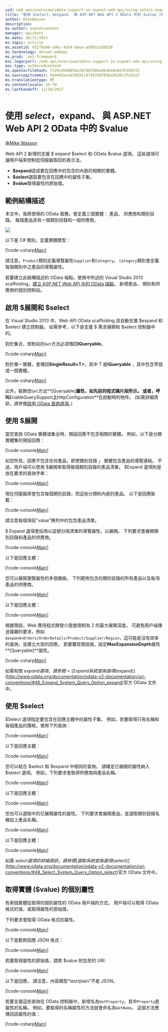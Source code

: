 ```yaml
---
uid: web-api/overview/odata-support-in-aspnet-web-api/using-select-expand-and-value
title: "使用 $select，$expand、 與 ASP.NET Web API 2 OData 中的 $value |Microsoft 文件"
author: MikeWasson
description: 
ms.author: aspnetcontent
manager: wpickett
ms.date: 10/11/2013
ms.topic: article
ms.assetid: 43279a80-a96c-4564-b6ea-ad992a2d6828
ms.technology: dotnet-webapi
ms.prod: .net-framework
msc.legacyurl: /web-api/overview/odata-support-in-aspnet-web-api/using-select-expand-and-value
msc.type: authoredcontent
ms.openlocfilehash: f229cdbd8850a787dd3585e0640e8e66f6109331
ms.sourcegitcommit: 9a9483aceb34591c97451997036a9120c3fe2baf
ms.translationtype: MT
ms.contentlocale: zh-TW
ms.lasthandoff: 11/10/2017
---
```

<a name="using-select-expand-and-value-in-aspnet-web-api-2-odata"></a>使用 $select，$expand、 與 ASP.NET Web API 2 OData 中的 $value
====================
由[Mike Wasson](https://github.com/MikeWasson)

Web API 2 新增的支援 $ expand $select 和 OData $value 選項。 這些選項可讓用戶端來控制從伺服器取回的表示法。

- **$expand**造成要在回應中的包含的內嵌的相關的實體。
- **$select**選取要包含在回應中的屬性子集。
- **$value**取得屬性的原始值。

## <a name="example-schema"></a>範例結構描述

本文中，我將使用的 OData 服務，會定義三個實體： 產品、 供應商和類別目錄。 每個產品具有一個類別目錄和一個供應商。

![](using-select-expand-and-value/_static/image1.png)

以下是 C# 類別，定義實體模型：

[!code-csharp[Main](using-select-expand-and-value/samples/sample1.cs)]

請注意，`Product`類別定義導覽屬性`Supplier`和`Category`。 `Category`類別會定義每個類別中之產品的導覽屬性。

若要建立此結構描述的 OData 端點，使用中所述的 Visual Studio 2013 scaffolding，[建立 ASP.NET Web API 中的 OData 端點](odata-v3/creating-an-odata-endpoint.md)。 新增產品、 類別和供應商的個別控制站。

## <a name="enabling-expand-and-select"></a>啟用 $展開和 $select

在 Visual Studio 2013 中，Web API OData scaffolding 該自動支援 $expand 和 $select 建立控制器。 如需參考，以下是支援 $ 需求展開和 $select 控制器中的。

對於集合，控制站的`Get`方法必須傳回**IQueryable**。

[!code-csharp[Main](using-select-expand-and-value/samples/sample2.cs)]

對於單一實體，會傳回**SingleResult&lt;T&gt;**，其中 T 是**IQueryable** ，其中包含零個或一個實體。

[!code-csharp[Main](using-select-expand-and-value/samples/sample3.cs)]

此外，裝飾您`Get`方法**[Queryable]**屬性，如先前的程式碼片段所示。 或者，呼叫**EnableQuerySupport**上**HttpConfiguration**在啟動時的物件。 (如需詳細資訊，請參閱[啟用 OData 查詢選項](supporting-odata-query-options.md#enable)。)

## <a name="using-expand"></a>使用 $展開

當您查詢 OData 實體或集合時，預設回應不包含相關的實體。 例如，以下是分類實體集的預設回應：

[!code-console[Main](using-select-expand-and-value/samples/sample4.cmd)]

如您所見，回應不包含任何產品，即使類別目錄 」 實體包含產品的導覽連結。 不過，用戶端可以使用 $展開來取得每個類別目錄的產品清單。 $Expand 選項則是放在要求的查詢字串：

[!code-console[Main](using-select-expand-and-value/samples/sample5.cmd)]

現在伺服器將會包含每個類別目錄，而這些分類則內嵌的產品。 以下是回應裝載：

[!code-console[Main](using-select-expand-and-value/samples/sample6.cmd)]

請注意每個項目"value"陣列中的包含產品清單。

$ Expand 選項會採用以逗號分隔清單的導覽屬性，以展開。 下列要求會展開類別目錄和產品的供應商。

[!code-console[Main](using-select-expand-and-value/samples/sample7.cmd)]

以下是回應主體：

[!code-console[Main](using-select-expand-and-value/samples/sample8.cmd)]

您可以展開瀏覽屬性的多個層級。 下列範例包含的類別目錄的所有產品以及每項產品的供應商。

[!code-console[Main](using-select-expand-and-value/samples/sample9.cmd)]

以下是回應主體：

[!code-console[Main](using-select-expand-and-value/samples/sample10.cmd)]

根據預設，Web 應用程式開發介面會限制為 2 的最大展開深度。 可避免用戶端傳送複雜的要求，例如`$expand=Orders/OrderDetails/Product/Supplier/Region`，這可能是沒有效率的查詢，並建立大型的回應。 若要覆寫預設值，設定**MaxExpansionDepth**屬性**[Queryable]**屬性。

[!code-csharp[Main](using-select-expand-and-value/samples/sample11.cs)]

如需有關 $expand 選項，請參閱 < [Expand 系統查詢選項 ($expand)](http://www.odata.org/documentation/odata-v2-documentation/uri-conventions/#46_Expand_System_Query_Option_expand)官方 OData 文件中。

## <a name="using-select"></a>使用 $select

$Select 選項指定要包含在回應主體中的屬性子集。 例如，若要取得只有名稱和每個產品的價格，使用下列查詢：

[!code-console[Main](using-select-expand-and-value/samples/sample12.cmd)]

以下是回應主體：

[!code-console[Main](using-select-expand-and-value/samples/sample13.cmd)]

您可以結合 $select 和 $expand 中相同的查詢。 請確定已展開的屬性納入 $select 選項。 例如，下列要求會取得供應商與產品名稱。

[!code-console[Main](using-select-expand-and-value/samples/sample14.cmd)]

以下是回應主體：

[!code-console[Main](using-select-expand-and-value/samples/sample15.cmd)]

您也可以選取中的已展開屬性的屬性。 下列要求會展開產品，並選取類別目錄名稱加上產品名稱。

[!code-console[Main](using-select-expand-and-value/samples/sample16.cmd)]

以下是回應主體：

[!code-console[Main](using-select-expand-and-value/samples/sample17.cmd)]

如需 $select 選項的詳細資訊，請參閱[選取系統查詢選項 ($select)](http://www.odata.org/documentation/odata-v2-documentation/uri-conventions/#48_Select_System_Query_Option_select)官方 OData 文件中。

## <a name="getting-individual-properties-of-an-entity-value"></a>取得實體 ($value) 的個別屬性

有兩個實體從取得的個別屬性的 OData 用戶端的方式。 用戶端可以取得 OData 格式的值，或取得屬性的原始值。

下列要求會取得 OData 格式的屬性。

[!code-console[Main](using-select-expand-and-value/samples/sample18.cmd)]

以下是範例回應 JSON 格式：

[!code-console[Main](using-select-expand-and-value/samples/sample19.cmd)]

若要取得屬性的原始值，請將 $value 附加至的 URI:

[!code-console[Main](using-select-expand-and-value/samples/sample20.cmd)]

以下是回應。 請注意，內容類型"text/plain"不是 JSON。

[!code-console[Main](using-select-expand-and-value/samples/sample21.cmd)]

若要支援這些查詢在 OData 控制器中，新增名為`GetProperty`，其中`Property`是屬性的名稱。 例如，要取得的名稱屬性的方法就會命名為`GetName`。 這個方法應傳回該屬性的值：

[!code-csharp[Main](using-select-expand-and-value/samples/sample22.cs)]
